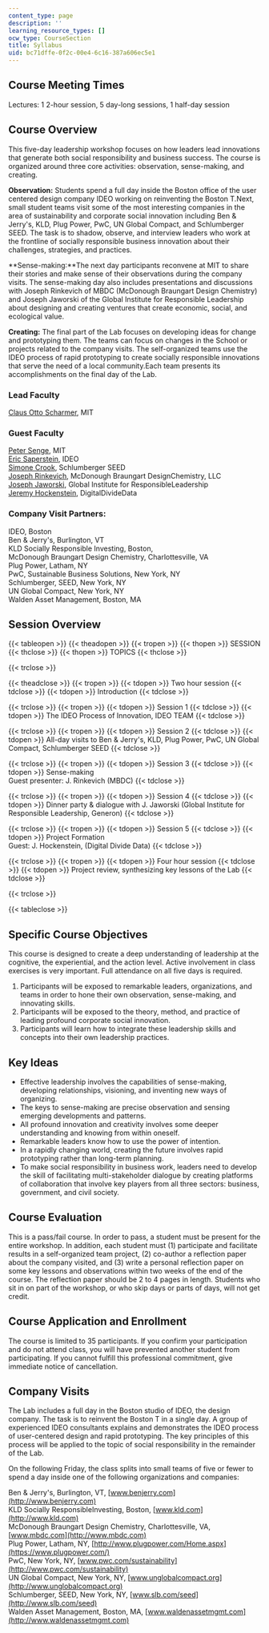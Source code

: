 ```yaml
---
content_type: page
description: ''
learning_resource_types: []
ocw_type: CourseSection
title: Syllabus
uid: bc71dffe-0f2c-00e4-6c16-387a606ec5e1
---
```


Course Meeting Times
--------------------

Lectures: 1 2-hour session, 5 day-long sessions, 1 half-day session

Course Overview
---------------

This five-day leadership workshop focuses on how leaders lead innovations that generate both social responsibility and business success. The course is organized around three core activities: observation, sense-making, and creating.

**Observation:** Students spend a full day inside the Boston office of the user centered design company IDEO working on reinventing the Boston T.Next, small student teams visit some of the most interesting companies in the area of sustainability and corporate social innovation including Ben & Jerry's, KLD, Plug Power, PwC, UN Global Compact, and Schlumberger SEED. The task is to shadow, observe, and interview leaders who work at the frontline of socially responsible business innovation about their challenges, strategies, and practices.

**Sense-making:**The next day participants reconvene at MIT to share their stories and make sense of their observations during the company visits. The sense-making day also includes presentations and discussions with Joseph Rinkevich of MBDC (McDonough Braungart Design Chemistry) and Joseph Jaworski of the Global Institute for Responsible Leadership about designing and creating ventures that create economic, social, and ecological value.

**Creating:** The final part of the Lab focuses on developing ideas for change and prototyping them. The teams can focus on changes in the School or projects related to the company visits. The self-organized teams use the IDEO process of rapid prototyping to create socially responsible innovations that serve the need of a local community.Each team presents its accomplishments on the final day of the Lab.

### Lead Faculty

[Claus Otto Scharmer](http://www.ottoscharmer.com/bio/), MIT

### Guest Faculty

[Peter Senge](http://mitsloan.mit.edu/faculty/detail.php?in_spseqno=41415), MIT  
[Eric Saperstein](http://www.ideo.com/), IDEO  
[Simone Crook](http://www.seed.slb.com/), Schlumberger SEED  
[Joseph Rinkevich](http://www.mbdc.com/), McDonough Braungart DesignChemistry, LLC  
[Joseph Jaworski](https://worldbusiness.org/fellows/joseph-jaworski/), Global Institute for ResponsibleLeadership  
[Jeremy Hockenstein](http://www.digitaldividedata.org/), DigitalDivideData

### Company Visit Partners:

IDEO, Boston  
Ben & Jerry's, Burlington, VT  
KLD Socially Responsible Investing, Boston,  
McDonough Braungart Design Chemistry, Charlottesville, VA  
Plug Power, Latham, NY  
PwC, Sustainable Business Solutions, New York, NY  
Schlumberger, SEED, New York, NY  
UN Global Compact, New York, NY  
Walden Asset Management, Boston, MA

Session Overview
----------------

{{< tableopen >}}
{{< theadopen >}}
{{< tropen >}}
{{< thopen >}}
SESSION
{{< thclose >}}
{{< thopen >}}
TOPICS
{{< thclose >}}

{{< trclose >}}

{{< theadclose >}}
{{< tropen >}}
{{< tdopen >}}
Two hour session
{{< tdclose >}}
{{< tdopen >}}
Introduction
{{< tdclose >}}

{{< trclose >}}
{{< tropen >}}
{{< tdopen >}}
Session 1
{{< tdclose >}}
{{< tdopen >}}
The IDEO Process of Innovation, IDEO TEAM
{{< tdclose >}}

{{< trclose >}}
{{< tropen >}}
{{< tdopen >}}
Session 2
{{< tdclose >}}
{{< tdopen >}}
All-day visits to Ben & Jerry's, KLD, Plug Power, PwC, UN Global Compact, Schlumberger SEED
{{< tdclose >}}

{{< trclose >}}
{{< tropen >}}
{{< tdopen >}}
Session 3
{{< tdclose >}}
{{< tdopen >}}
Sense-making  
Guest presenter: J. Rinkevich (MBDC)
{{< tdclose >}}

{{< trclose >}}
{{< tropen >}}
{{< tdopen >}}
Session 4
{{< tdclose >}}
{{< tdopen >}}
Dinner party & dialogue with J. Jaworski (Global Institute for Responsible Leadership, Generon)
{{< tdclose >}}

{{< trclose >}}
{{< tropen >}}
{{< tdopen >}}
Session 5
{{< tdclose >}}
{{< tdopen >}}
Project Formation  
Guest: J. Hockenstein, (Digital Divide Data)
{{< tdclose >}}

{{< trclose >}}
{{< tropen >}}
{{< tdopen >}}
Four hour session
{{< tdclose >}}
{{< tdopen >}}
Project review, synthesizing key lessons of the Lab
{{< tdclose >}}

{{< trclose >}}

{{< tableclose >}}

Specific Course Objectives
--------------------------

This course is designed to create a deep understanding of leadership at the cognitive, the experiential, and the action level. Active involvement in class exercises is very important. Full attendance on all five days is required.

1.  Participants will be exposed to remarkable leaders, organizations, and teams in order to hone their own observation, sense-making, and innovating skills.
2.  Participants will be exposed to the theory, method, and practice of leading profound corporate social innovation.
3.  Participants will learn how to integrate these leadership skills and concepts into their own leadership practices.

Key Ideas
---------

*   Effective leadership involves the capabilities of sense-making, developing relationships, visioning, and inventing new ways of organizing.
*   The keys to sense-making are precise observation and sensing emerging developments and patterns.
*   All profound innovation and creativity involves some deeper understanding and knowing from within oneself.
*   Remarkable leaders know how to use the power of intention.
*   In a rapidly changing world, creating the future involves rapid prototyping rather than long-term planning.
*   To make social responsibility in business work, leaders need to develop the skill of facilitating multi-stakeholder dialogue by creating platforms of collaboration that involve key players from all three sectors: business, government, and civil society.

Course Evaluation
-----------------

This is a pass/fail course. In order to pass, a student must be present for the entire workshop. In addition, each student must (1) participate and facilitate results in a self-organized team project, (2) co-author a reflection paper about the company visited, and (3) write a personal reflection paper on some key lessons and observations within two weeks of the end of the course. The reflection paper should be 2 to 4 pages in length. Students who sit in on part of the workshop, or who skip days or parts of days, will not get credit.

Course Application and Enrollment
---------------------------------

The course is limited to 35 participants. If you confirm your participation and do not attend class, you will have prevented another student from participating. If you cannot fulfill this professional commitment, give immediate notice of cancellation.

Company Visits
--------------

The Lab includes a full day in the Boston studio of IDEO, the design company. The task is to reinvent the Boston T in a single day. A group of experienced IDEO consultants explains and demonstrates the IDEO process of user-centered design and rapid prototyping. The key principles of this process will be applied to the topic of social responsibility in the remainder of the Lab.

On the following Friday, the class splits into small teams of five or fewer to spend a day inside one of the following organizations and companies:

Ben & Jerry's, Burlington, VT, [www.benjerry.com](http://www.benjerry.com)  
KLD Socially ResponsibleInvesting, Boston, [www.kld.com](http://www.kld.com)  
McDonough Braungart Design Chemistry, Charlottesville, VA, [www.mbdc.com](http://www.mbdc.com)  
Plug Power, Latham, NY, [http://www.plugpower.com/Home.aspx](https://www.plugpower.com/)  
PwC, New York, NY, [www.pwc.com/sustainability](http://www.pwc.com/sustainability)  
UN Global Compact, New York, NY, [www.unglobalcompact.org](http://www.unglobalcompact.org)  
Schlumberger, SEED, New York, NY, [www.slb.com/seed](http://www.slb.com/seed)  
Walden Asset Management, Boston, MA, [www.waldenassetmgmt.com](http://www.waldenassetmgmt.com)